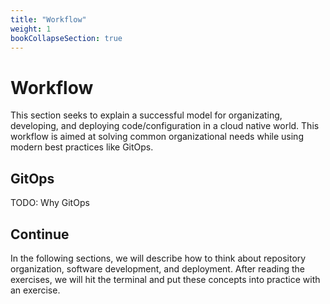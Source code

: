 ```yaml
---
title: "Workflow"
weight: 1
bookCollapseSection: true
---
```


# Workflow

This section seeks to explain a successful model for organizating, developing, and deploying code/configuration in a cloud native world. This workflow is aimed at solving common organizational needs while using modern best practices like GitOps.

## GitOps

TODO: Why GitOps

## Continue

In the following sections, we will describe how to think about repository organization, software development, and deployment. After reading the exercises, we will hit the terminal and put these concepts into practice with an exercise.
